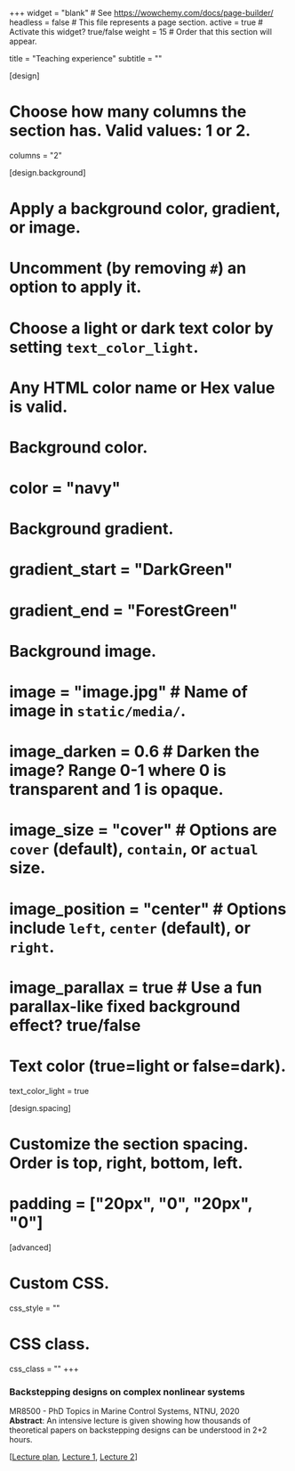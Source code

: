 +++
widget = "blank"  # See https://wowchemy.com/docs/page-builder/
headless = false  # This file represents a page section.
active = true  # Activate this widget? true/false
weight = 15  # Order that this section will appear.

title = "Teaching experience"
subtitle = ""

[design]
  # Choose how many columns the section has. Valid values: 1 or 2.
  columns = "2"

[design.background]
  # Apply a background color, gradient, or image.
  #   Uncomment (by removing `#`) an option to apply it.
  #   Choose a light or dark text color by setting `text_color_light`.
  #   Any HTML color name or Hex value is valid.

  # Background color.
  # color = "navy"
  
  # Background gradient.
  # gradient_start = "DarkGreen"
  # gradient_end = "ForestGreen"
  
  # Background image.
  # image = "image.jpg"  # Name of image in `static/media/`.
  # image_darken = 0.6  # Darken the image? Range 0-1 where 0 is transparent and 1 is opaque.
  # image_size = "cover"  #  Options are `cover` (default), `contain`, or `actual` size.
  # image_position = "center"  # Options include `left`, `center` (default), or `right`.
  # image_parallax = true  # Use a fun parallax-like fixed background effect? true/false
  
  # Text color (true=light or false=dark).
  text_color_light = true

[design.spacing]
  # Customize the section spacing. Order is top, right, bottom, left.
 # padding = ["20px", "0", "20px", "0"]

[advanced]
 # Custom CSS. 
 css_style = ""
 
 # CSS class.
 css_class = ""
+++


### Backstepping designs on complex nonlinear systems
MR8500 - PhD Topics in Marine Control Systems, NTNU, 2020  
**Abstract**: An intensive lecture is given showing how thousands of theoretical papers on backstepping designs can be understood
in 2+2 hours.  
<!-- **Hightlights**:
- Introduce 6 elegant methods:
    1. Dynamic surface control and commanded filters,
    2. Finite-time control,
    3. Neural network and fuzzy logic system,
    4. Nussbaum function,
    5. Barrier Lyapunov function,
    6. Hyperbolic tangent function.
- Apply the elegant methods to a class of systems, including state constraints, input nonlinearities (input saturation/deadzone/time-varying control coefficient), unknown disturbance, time-delay effects, purefeedback system, event-triggered systems, stochastic systems.
- Apply the elegant methods to complex systems, including the underactuated system, switched system, and multi-agent
consensus system -->

[[Lecture plan](/slides/Course_design.pdf), [Lecture 1](/slides/Backstepping_lecture1.pdf), [Lecture 2](/slides/Backstepping_lecture2.pdf)]
